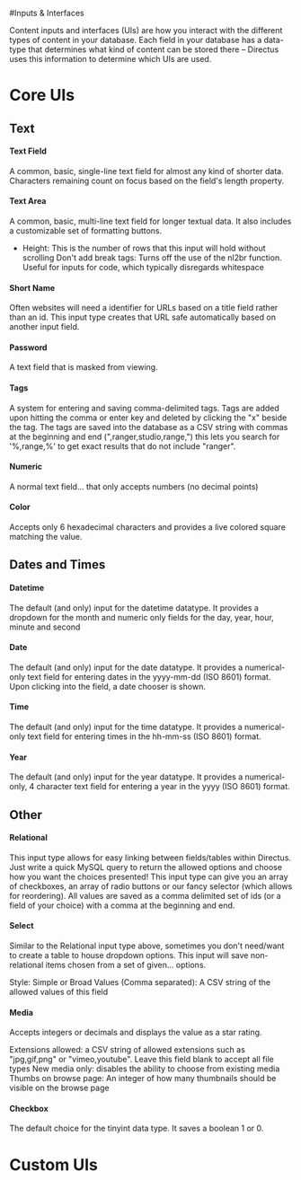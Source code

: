 #Inputs & Interfaces

Content inputs and interfaces (UIs) are how you interact with the different types of content in your database. Each field in your database has a data-type that determines what kind of content can be stored there – Directus uses this information to determine which UIs are used.

# Core UIs

## Text
#### Text Field
A common, basic, single-line text field for almost any kind of shorter data. Characters remaining count on focus based on the field's length property.

#### Text Area
A common, basic, multi-line text field for longer textual data. It also includes a customizable set of formatting buttons.
* Height: This is the number of rows that this input will hold without scrolling
Don't add break tags: Turns off the use of the nl2br function. Useful for inputs for code, which typically disregards whitespace

#### Short Name
Often websites will need a identifier for URLs based on a title field rather than an id. This input type creates that URL safe automatically based on another input field.

#### Password
A text field that is masked from viewing.

#### Tags
A system for entering and saving comma-delimited tags. Tags are added upon hitting the comma or enter key and deleted by clicking the "x" beside the tag. The tags are saved into the database as a CSV string with commas at the beginning and end (",ranger,studio,range,") this lets you search for '%,range,%' to get exact results that do not include "ranger".

#### Numeric
A normal text field… that only accepts numbers (no decimal points)

#### Color
Accepts only 6 hexadecimal characters and provides a live colored square matching the value.

## Dates and Times
#### Datetime
The default (and only) input for the datetime datatype. It provides a dropdown for the month and numeric only fields for the day, year, hour, minute and second

#### Date
The default (and only) input for the date datatype. It provides a numerical-only text field for entering dates in the yyyy-mm-dd (ISO 8601) format. Upon clicking into the field, a date chooser is shown.

#### Time
The default (and only) input for the time datatype. It provides a numerical-only text field for entering times in the hh-mm-ss (ISO 8601) format.

#### Year
The default (and only) input for the year datatype. It provides a numerical-only, 4 character text field for entering a year in the yyyy (ISO 8601) format.

## Other
#### Relational
This input type allows for easy linking between fields/tables within Directus. Just write a quick MySQL query to return the allowed options and choose how you want the choices presented! This input type can give you an array of checkboxes, an array of radio buttons or our fancy selector (which allows for reordering). All values are saved as a comma delimited set of ids (or a field of your choice) with a comma at the beginning and end.

#### Select
Similar to the Relational input type above, sometimes you don't need/want to create a table to house dropdown options. This input will save non-relational items chosen from a set of given... options.

Style: Simple or Broad
Values (Comma separated): A CSV string of the allowed values of this field
#### Media
Accepts integers or decimals and displays the value as a star rating.

Extensions allowed: a CSV string of allowed extensions such as "jpg,gif,png" or "vimeo,youtube". Leave this field blank to accept all file types
New media only: disables the ability to choose from existing media
Thumbs on browse page: An integer of how many thumbnails should be visible on the browse page

#### Checkbox
The default choice for the tinyint data type. It saves a boolean 1 or 0.

# Custom UIs
